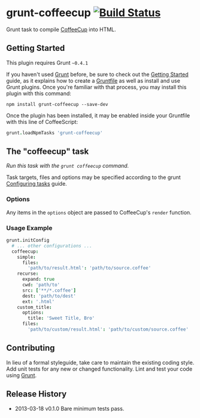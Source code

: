 # grunt-coffeecup [![Build Status](https://secure.travis-ci.org/namuol/grunt-coffeecup.png?branch=master)](http://travis-ci.org/namuol/grunt-coffeecup)

Grunt task to compile [CoffeeCup](https://github.com/gradus/coffeecup) into HTML.

## Getting Started
This plugin requires Grunt `~0.4.1`

If you haven't used [Grunt](http://gruntjs.com/) before, be sure to check out the [Getting Started](http://gruntjs.com/getting-started) guide, as it explains how to create a [Gruntfile](http://gruntjs.com/sample-gruntfile) as well as install and use Grunt plugins. Once you're familiar with that process, you may install this plugin with this command:

``` shell
npm install grunt-coffeecup --save-dev
```

Once the plugin has been installed, it may be enabled inside your Gruntfile with this line of CoffeeScript:

```  coffeescript
grunt.loadNpmTasks 'grunt-coffeecup'
```

## The "coffeecup" task
_Run this task with the `grunt coffeecup` command._

Task targets, files and options may be specified according to the grunt [Configuring tasks](http://gruntjs.com/configuring-tasks) guide.

### Options

Any items in the `options` object are passed to CoffeeCup's `render` function.

### Usage Example

``` coffeescript
grunt.initConfig
  # ... other configurations ...
  coffeecup:
    simple:
      files:
        'path/to/result.html': 'path/to/source.coffee'
    recurse:
      expand: true
      cwd: 'path/to'
      src: ['**/*.coffee']
      dest: 'path/to/dest'
      ext: '.html'
    custom_title:
      options:
        title: 'Sweet Title, Bro'
      files:
        'path/to/custom/result.html': 'path/to/custom/source.coffee'
```

## Contributing
In lieu of a formal styleguide, take care to maintain the existing coding style. Add unit tests for any new or changed functionality. Lint and test your code using [Grunt](http://gruntjs.com/).

## Release History
 * 2013-03-18  v0.1.0  Bare minimum tests pass.
